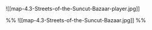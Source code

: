 ![[map-4.3-Streets-of-the-Suncut-Bazaar-player.jpg]] 

%%
![[map-4.3-Streets-of-the-Suncut-Bazaar.jpg]]
%%